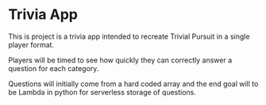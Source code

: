 # Trivia App
This is project is a trivia app intended to recreate Trivial Pursuit in a single player format. 

Players will be timed to see how quickly they can correctly answer a question for each category.

Questions will initially come from a hard coded array and the end goal will to be Lambda in python for serverless storage of questions. 

